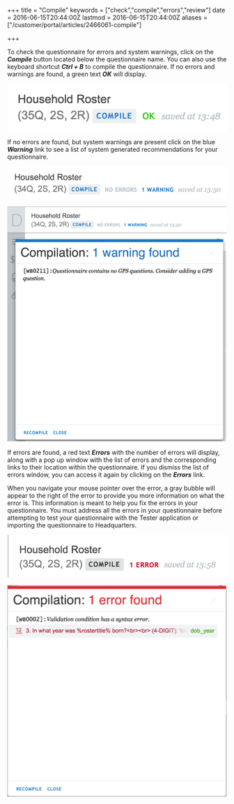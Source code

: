 +++
title = "Compile"
keywords = ["check","compile","errors","review"]
date = 2016-06-15T20:44:00Z
lastmod = 2016-06-15T20:44:00Z
aliases = ["/customer/portal/articles/2466061-compile"]

+++

To check the questionnaire for errors and system warnings, click on the
***Compile*** button located below the questionnaire name. You can also
use the keyboard shortcut ***Ctrl + B*** to compile the
questionnaire. If no errors and warnings are found, a green text
***OK*** will display.   
  
![](images/642629.png)  
  
If no errors are found, but system warnings are present click on the
blue ***Warning*** link to see a list of system generated
recommendations for your questionnaire.   
  
![](images/642630.png)  
  
![](images/642631.png)  
  
If errors are found, a red text ***Errors*** with the number of errors
will display, along with a pop up window with the list of errors and the
corresponding links to their location within the questionnaire. If you
dismiss the list of errors window, you can access it again by clicking
on the ***Errors*** link.  
  
When you navigate your mouse pointer over the error, a gray bubble will
appear to the right of the error to provide you more information on what
the error is. This information is meant to help you fix the errors in
your questionnaire. You must address all the errors in your
questionnaire before attempting to test your questionnaire with the
Tester application or importing the questionnaire to Headquarters.   
  
  
![](images/642636.png)  
  
![](images/642639.png)
